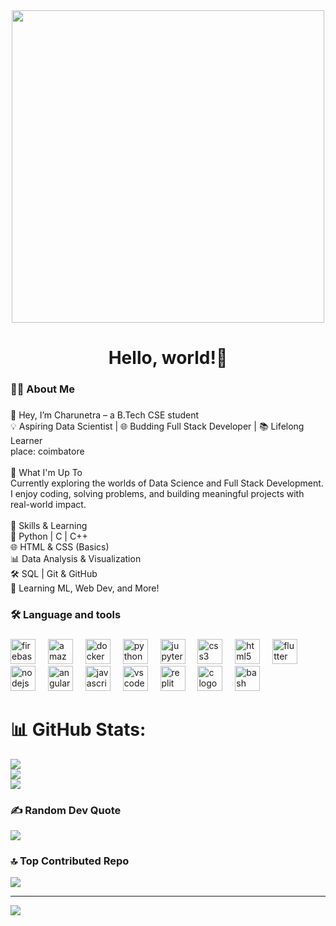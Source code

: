 <div align="center">
  <img height="500" src="https://user-images.githubusercontent.com/74038190/221352975-94759904-aa4c-4032-a8ab-b546efb9c478.gif"  />
</div>

<h1 align="center">Hello, world!👋</h1>

###

<h3 align="left">👩‍💻  About Me</h3>

###

<p align="left">👋 Hey, I’m Charunetra – a B.Tech CSE student<br>💡 Aspiring Data Scientist | 🌐 Budding Full Stack Developer | 📚 Lifelong Learner<br>place: coimbatore<br><br>🚀 What I'm Up To<br>Currently exploring the worlds of Data Science and Full Stack Development.<br>I enjoy coding, solving problems, and building meaningful projects with real-world impact.<br><br>🔧 Skills & Learning<br>🐍 Python | C | C++<br>🌐 HTML & CSS (Basics)<br>📊 Data Analysis & Visualization<br>🛠️ SQL | Git & GitHub<br>🧠 Learning ML, Web Dev, and More!</p>

###

<h3 align="left">🛠 Language and tools</h3>

###

<div align="left">
  <img src="https://cdn.jsdelivr.net/gh/devicons/devicon/icons/firebase/firebase-plain-wordmark.svg" height="40" alt="firebase logo"  />
  <img width="12" />
  <img src="https://cdn.jsdelivr.net/gh/devicons/devicon/icons/amazonwebservices/amazonwebservices-line-wordmark.svg" height="40" alt="amazonwebservices logo"  />
  <img width="12" />
  <img src="https://cdn.jsdelivr.net/gh/devicons/devicon/icons/docker/docker-plain-wordmark.svg" height="40" alt="docker logo"  />
  <img width="12" />
  <img src="https://cdn.jsdelivr.net/gh/devicons/devicon/icons/python/python-original.svg" height="40" alt="python logo"  />
  <img width="12" />
  <img src="https://cdn.jsdelivr.net/gh/devicons/devicon/icons/jupyter/jupyter-original.svg" height="40" alt="jupyter logo"  />
  <img width="12" />
  <img src="https://cdn.jsdelivr.net/gh/devicons/devicon/icons/css3/css3-original.svg" height="40" alt="css3 logo"  />
  <img width="12" />
  <img src="https://cdn.jsdelivr.net/gh/devicons/devicon/icons/html5/html5-original.svg" height="40" alt="html5 logo"  />
  <img width="12" />
  <img src="https://cdn.jsdelivr.net/gh/devicons/devicon/icons/flutter/flutter-original.svg" height="40" alt="flutter logo"  />
  <img width="12" />
  <img src="https://cdn.jsdelivr.net/gh/devicons/devicon/icons/nodejs/nodejs-original.svg" height="40" alt="nodejs logo"  />
  <img width="12" />
  <img src="https://cdn.jsdelivr.net/gh/devicons/devicon/icons/angularjs/angularjs-original.svg" height="40" alt="angularjs logo"  />
  <img width="12" />
  <img src="https://cdn.jsdelivr.net/gh/devicons/devicon/icons/javascript/javascript-original.svg" height="40" alt="javascript logo"  />
  <img width="12" />
  <img src="https://cdn.jsdelivr.net/gh/devicons/devicon/icons/vscode/vscode-original.svg" height="40" alt="vscode logo"  />
  <img width="12" />
  <img src="https://skillicons.dev/icons?i=replit" height="40" alt="replit logo"  />
  <img width="12" />
  <img src="https://skillicons.dev/icons?i=c" height="40" alt="c logo"  />
  <img width="12" />
  <img src="https://cdn.simpleicons.org/gnubash/4EAA25" height="40" alt="bash logo"  />
</div>

###

# 📊 GitHub Stats:
![](https://github-readme-stats.vercel.app/api?username=Charu-1917&theme=dark&hide_border=false&include_all_commits=false&count_private=false)<br/>
![](https://nirzak-streak-stats.vercel.app/?user=Charu-1917&theme=dark&hide_border=false)<br/>
![](https://github-readme-stats.vercel.app/api/top-langs/?username=Charu-1917&theme=dark&hide_border=false&include_all_commits=false&count_private=false&layout=compact)

### ✍️ Random Dev Quote
![](https://quotes-github-readme.vercel.app/api?type=horizontal&theme=radical)

### 🔝 Top Contributed Repo
![](https://github-contributor-stats.vercel.app/api?username=Charu-1917&limit=5&theme=dark&combine_all_yearly_contributions=true)

---
[![](https://visitcount.itsvg.in/api?id=Charu-1917&icon=0&color=0)](https://visitcount.itsvg.in)

<!-- Proudly created with GPRM ( https://gprm.itsvg.in ) -->
### 
